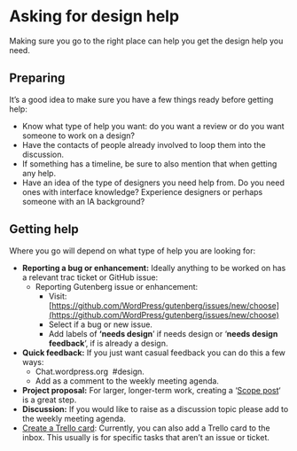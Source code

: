 # Asking for design help

Making sure you go to the right place can help you get the design help you need.

## Preparing

It’s a good idea to make sure you have a few things ready before getting help:

*   Know what type of help you want: do you want a review or do you want someone to work on a design?
*   Have the contacts of people already involved to loop them into the discussion.
*   If something has a timeline, be sure to also mention that when getting any help.
*   Have an idea of the type of designers you need help from. Do you need ones with interface knowledge? Experience designers or perhaps someone with an IA background?

## Getting help

Where you go will depend on what type of help you are looking for:

*   **Reporting a bug or enhancement:** Ideally anything to be worked on has a relevant trac ticket or GitHub issue:
    *   Reporting Gutenberg issue or enhancement:
        *   Visit: [https://github.com/WordPress/gutenberg/issues/new/choose](https://github.com/WordPress/gutenberg/issues/new/choose)
        *   Select if a bug or new issue.
        *   Add labels of **‘needs design**’ if needs design or ‘**needs design feedback**’, if is already a design.
*   **Quick feedback:** If you just want casual feedback you can do this a few ways:
    *   Chat.wordpress.org  #design.
    *   Add as a comment to the weekly meeting agenda.
*   **Project proposal:** For larger, longer-term work, creating a ‘[Scope post](https://make.wordpress.org/design/handbook/workflows/writing-a-call-for-design/)‘ is a great step.
*   **Discussion:** If you would like to raise as a discussion topic please add to the weekly meeting agenda.
*   [Create a Trello card](https://trello.com/b/fnHScayo/design-team): Currently, you can also add a Trello card to the inbox. This usually is for specific tasks that aren’t an issue or ticket.